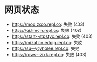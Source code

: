 # 网页状态
- https://moo.zxco.repl.co: 失败 (403)
- https://qi.limqin.repl.co: 失败 (403)
- https://start--stpstyc.repl.co: 失败 (403)
- https://mization.edpjg.repl.co: 失败
- https://su--yoyholee.repl.co: 失败
- https://rows--zixk.repl.co: 失败 (403)
